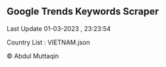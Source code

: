 

## Google Trends Keywords Scraper 
 
Last Update 01-03-2023 , 23:23:54

Country List :
VIETNAM.json



© Abdul Muttaqin 
